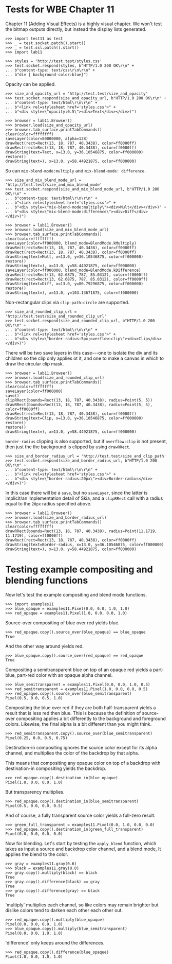 Tests for WBE Chapter 11
========================

Chapter 11 (Adding Visual Effects) is a highly visual chapter. We won't
test the bitmap outputs directly, but instead the display lists generated.

    >>> import test11 as test
    >>> _ = test.socket.patch().start()
    >>> _ = test.ssl.patch().start()
    >>> import lab11

    >>> styles = 'http://test.test/styles.css'
    >>> test.socket.respond(styles, b"HTTP/1.0 200 OK\r\n" +
    ... b"content-type: text/css\r\n\r\n" +
    ... b"div { background-color:blue}")

Opacity can be applied.

    >>> size_and_opacity_url = 'http://test.test/size_and_opacity'
    >>> test.socket.respond(size_and_opacity_url, b"HTTP/1.0 200 OK\r\n" +
    ... b"content-type: text/html\r\n\r\n" +
    ... b"<link rel=stylesheet href='styles.css'>" +
    ... b"<div style=\"opacity:0.5\"><div>Text</div></div>)")

    >>> browser = lab11.Browser()
    >>> browser.load(size_and_opacity_url)
    >>> browser.tab_surface.printTabCommands()
    clear(color=ffffffff)
    saveLayer(color=80000000, alpha=128)
    drawRect(rect=Rect(13, 18, 787, 40.3438), color=ff0000ff)
    drawRect(rect=Rect(13, 18, 787, 40.3438), color=ff0000ff)
    drawString(text=Text, x=13.0, y=36.10546875, color=ff000000)
    restore()
    drawString(text=), x=13.0, y=58.44921875, color=ff000000)

So can `mix-blend-mode:multiply` and `mix-blend-mode: difference`.

    >>> size_and_mix_blend_mode_url = 'http://test.test/size_and_mix_blend_mode'
    >>> test.socket.respond(size_and_mix_blend_mode_url, b"HTTP/1.0 200 OK\r\n" +
    ... b"content-type: text/html\r\n\r\n" +
    ... b"<link rel=stylesheet href='styles.css'>" +
    ... b"<div style=\"mix-blend-mode:multiply\"><div>Mult</div></div>)" +
    ... b"<div style=\"mix-blend-mode:difference\"><div>Diff</div></div>)")

    >>> browser = lab11.Browser()
    >>> browser.load(size_and_mix_blend_mode_url)
    >>> browser.tab_surface.printTabCommands()
    clear(color=ffffffff)
    saveLayer(color=ff000000, blend_mode=BlendMode.kMultiply)
    drawRect(rect=Rect(13, 18, 787, 40.3438), color=ff0000ff)
    drawRect(rect=Rect(13, 18, 787, 40.3438), color=ff0000ff)
    drawString(text=Mult, x=13.0, y=36.10546875, color=ff000000)
    restore()
    drawString(text=), x=13.0, y=58.44921875, color=ff000000)
    saveLayer(color=ff000000, blend_mode=BlendMode.kDifference)
    drawRect(rect=Rect(13, 62.6875, 787, 85.0312), color=ff0000ff)
    drawRect(rect=Rect(13, 62.6875, 787, 85.0312), color=ff0000ff)
    drawString(text=Diff, x=13.0, y=80.79296875, color=ff000000)
    restore()
    drawString(text=), x=13.0, y=103.13671875, color=ff000000)

Non-rectangular clips via `clip-path:circle` are supported.

    >>> size_and_rounded_clip_url = 'http://test.test/size_and_rounded_clip_url'
    >>> test.socket.respond(size_and_rounded_clip_url, b"HTTP/1.0 200 OK\r\n" +
    ... b"content-type: text/html\r\n\r\n" +
    ... b"<link rel=stylesheet href='styles.css'>" +
    ... b"<div style=\"border-radius:5px;overflow:clip\"><div>Clip</div></div>)")

There will be two save layers in this case---one to isolate the
div and its children so the clip only applies ot it, and one to
make a canvas in which to draw the circular clip mask.

    >>> browser = lab11.Browser()
    >>> browser.load(size_and_rounded_clip_url)
    >>> browser.tab_surface.printTabCommands()
    clear(color=ffffffff)
    saveLayer(color=ff000000)
    save()
    clipRRect(bounds=Rect(13, 18, 787, 40.3438), radius=Point(5, 5))
    drawRRect(bounds=Rect(13, 18, 787, 40.3438), radius=Point(5, 5), color=ff0000ff)
    drawRect(rect=Rect(13, 18, 787, 40.3438), color=ff0000ff)
    drawString(text=Clip, x=13.0, y=36.10546875, color=ff000000)
    restore()
    restore()
    drawString(text=), x=13.0, y=58.44921875, color=ff000000)

`border-radius` clipping is also supported, but if `overflow:clip` is not
present, then just the the background is clipped by using `drawRRect`.

    >>> size_and_border_radius_url = 'http://test.test/size_and_clip_path'
    >>> test.socket.respond(size_and_border_radius_url, b"HTTP/1.0 200 OK\r\n" +
    ... b"content-type: text/html\r\n\r\n" +
    ... b"<link rel=stylesheet href='styles.css'>" +
    ... b"<div style=\"border-radius:20px\"><div>Border-radius</div></div>)")

In this case there will be a `save`, but no `saveLayer`, since the latter
is implicit/an implementation detail of Skia, and a `clipRRect` call with a
radius equal to the `20px` radius specified above.

    >>> browser = lab11.Browser()
    >>> browser.load(size_and_border_radius_url)
    >>> browser.tab_surface.printTabCommands()
    clear(color=ffffffff)
    drawRRect(bounds=Rect(13, 18, 787, 40.3438), radius=Point(11.1719, 11.1719), color=ff0000ff)
    drawRect(rect=Rect(13, 18, 787, 40.3438), color=ff0000ff)
    drawString(text=Border-radius, x=13.0, y=36.10546875, color=ff000000)
    drawString(text=), x=13.0, y=58.44921875, color=ff000000)

Testing example compositing and blending functions
==================================================

Now let's test the example compositing and blend mode functions.

    >>> import examples11
    >>> blue_opaque = examples11.Pixel(0.0, 0.0, 1.0, 1.0)
    >>> red_opaque = examples11.Pixel(1.0, 0.0, 0.0, 1.0)

Source-over compositing of blue over red yields blue.

    >>> red_opaque.copy().source_over(blue_opaque) == blue_opaque
    True

And the other way around yields red.

    >>> blue_opaque.copy().source_over(red_opaque) == red_opaque
    True

Compositing a semitransparent blue on top of an opaque red yields a part-blue,
part-red color with an opaque alpha channel.

    >>> blue_semitransparent = examples11.Pixel(0.0, 0.0, 1.0, 0.5)
    >>> red_semitransparent = examples11.Pixel(1.0, 0.0, 0.0, 0.5)
    >>> red_opaque.copy().source_over(blue_semitransparent)
    Pixel(0.5, 0.0, 0.5, 1.0)

Compositing the blue over red if they are both half-transparent yields a result
that is less red then blue. This is because the definition of source-over
compositing applies a bit differently to the background and foreground
colors. Likewise, the final alpha is a bit different than you might think.

    >>> red_semitransparent.copy().source_over(blue_semitransparent)
    Pixel(0.25, 0.0, 0.5, 0.75)

Destination-in compositing ignores the source color except for its alpha
channel, and multiplies the color of the backdrop by that alpha.

This means that compositing any opaque color on top of a backdrop with
destination-in compositing yields the backdrop.

    >>> red_opaque.copy().destination_in(blue_opaque)
    Pixel(1.0, 0.0, 0.0, 1.0)

But transparency multiplies.

    >>> red_opaque.copy().destination_in(blue_semitransparent)
    Pixel(0.5, 0.0, 0.0, 0.5)

And of course, a fully transparent source color yields a full-zero result.

    >>> green_full_transparent = examples11.Pixel(0.0, 1.0, 0.0, 0.0)
    >>> red_opaque.copy().destination_in(green_full_transparent)
    Pixel(0.0, 0.0, 0.0, 0.0)

Now for blending. Let's start by testing the `apply_blend` function, which
takes as input a source and backdrop color channel, and a blend mode, It applies
the blend to the color.

    >>> gray = examples11.gray(0.6)
    >>> black = examples11.gray(0.0)
    >>> gray.copy().multiply(black) == black
    True
    >>> gray.copy().difference(black) == gray
    True
    >>> gray.copy().difference(gray) == black
    True

'multiply' multiplies each channel, so like colors may remain brighter but
 dislike colors tend to darken each other each other out.

    >>> red_opaque.copy().multiply(blue_opaque)
    Pixel(0.0, 0.0, 0.0, 1.0)
    >>> blue_opaque.copy().multiply(blue_semitransparent)
    Pixel(0.0, 0.0, 1.0, 1.0)

'difference' only keeps around the differences.

    >>> red_opaque.copy().difference(blue_opaque)
    Pixel(1.0, 0.0, 1.0, 1.0)
